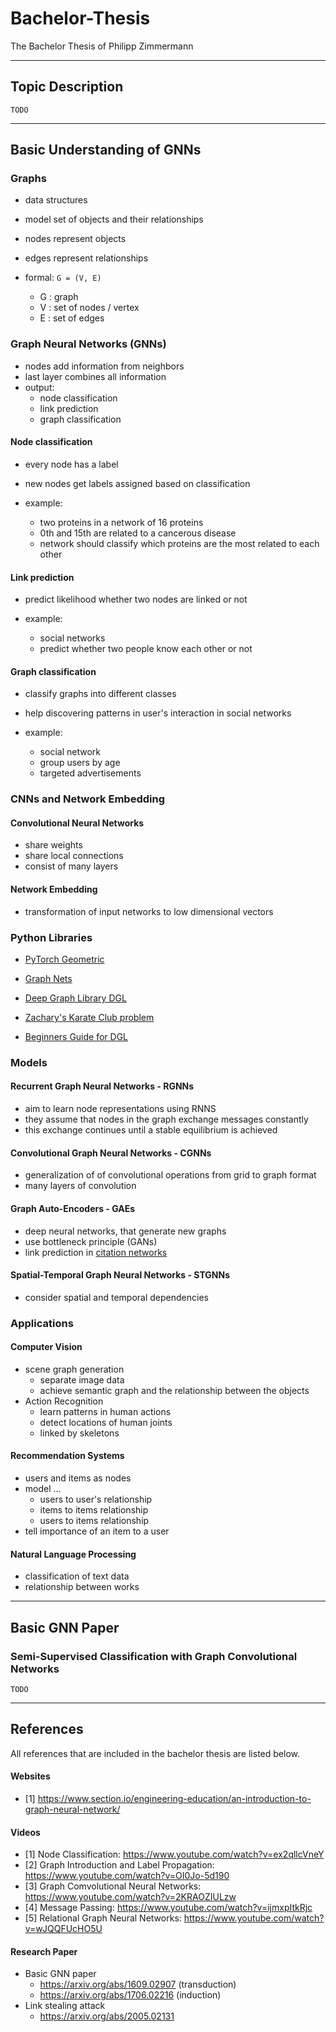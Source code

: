# Bachelor-Thesis
The Bachelor Thesis of Philipp Zimmermann

---

## Topic Description

`TODO`

---

## Basic Understanding of GNNs

### Graphs
- data structures
- model set of objects and their relationships
- nodes represent objects
- edges represent relationships


- formal: `G = (V, E)`
  - G : graph
  - V : set of nodes / vertex
  - E : set of edges


### Graph Neural Networks (GNNs)
- nodes add information from neighbors
- last layer combines all information
- output:
  - node classification
  - link prediction
  - graph classification

#### Node classification
- every node has a label
- new nodes get labels assigned based on classification


- example:
  - two proteins in a network of 16 proteins
  - 0th and 15th are related to a cancerous disease
  - network should classify which proteins are the most related to each other

#### Link prediction
- predict likelihood whether two nodes are linked or not


- example:
  - social networks
  - predict whether two people know each other or not

#### Graph classification
- classify graphs into different classes
- help discovering patterns in user's interaction in social networks


- example:
  - social network
  - group users by age
  - targeted advertisements

### CNNs and Network Embedding
#### Convolutional Neural Networks
- share weights
- share local connections
- consist of many layers

#### Network Embedding
- transformation of input networks to low dimensional vectors

### Python Libraries
- [PyTorch Geometric](https://pytorch-geometric.readthedocs.io/en/latest)
- [Graph Nets](https://github.com/deepmind/graph_nets)
- [Deep Graph Library DGL](https://www.dgl.ai/)


- [Zachary's Karate Club problem](https://docs.dgl.ai/tutorials/basics/1_first.html#sphx-glr-download-tutorials-basics-1-first-py)
- [Beginners Guide for DGL](https://docs.dgl.ai/tutorials/basics/2_basics.html)

### Models
#### Recurrent Graph Neural Networks - RGNNs
- aim to learn node representations using RNNS
- they assume that nodes in the graph exchange messages constantly
- this exchange continues until a stable equilibrium is achieved

#### Convolutional Graph Neural Networks - CGNNs
- generalization of of convolutional operations from grid to graph format
- many layers of convolution

#### Graph Auto-Encoders - GAEs
- deep neural networks, that generate new graphs
- use bottleneck principle (GANs)
- link prediction in [citation networks](https://arxiv.org/pdf/1611.07308.pdf)

#### Spatial-Temporal Graph Neural Networks - STGNNs
- consider spatial and temporal dependencies

### Applications
#### Computer Vision
- scene graph generation
  - separate image data
  - achieve semantic graph and the relationship between the objects
- Action Recognition
  - learn patterns in human actions
  - detect locations of human joints
  - linked by skeletons

#### Recommendation Systems
- users and items as nodes
- model ...
  - users to user's relationship
  - items to items relationship
  - users to items relationship
- tell importance of an item to a user

#### Natural Language Processing
- classification of text data
- relationship between works

---

## Basic GNN Paper

### Semi-Supervised Classification with Graph Convolutional Networks
`TODO`

---

## References
All references that are included in the bachelor thesis are listed below.

#### Websites
- [1] https://www.section.io/engineering-education/an-introduction-to-graph-neural-network/

#### Videos
- [1] Node Classification: https://www.youtube.com/watch?v=ex2qllcVneY
- [2] Graph Introduction and Label Propagation: https://www.youtube.com/watch?v=OI0Jo-5d190
- [3] Graph Comvolutional Neural Networks: https://www.youtube.com/watch?v=2KRAOZIULzw
- [4] Message Passing: https://www.youtube.com/watch?v=ijmxpItkRjc
- [5] Relational Graph Neural Networks: https://www.youtube.com/watch?v=wJQQFUcHO5U

#### Research Paper
- Basic GNN paper
  - https://arxiv.org/abs/1609.02907 (transduction)
  - https://arxiv.org/abs/1706.02216 (induction)
- Link stealing attack
  - https://arxiv.org/abs/2005.02131
